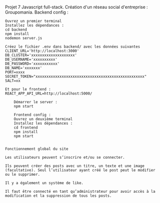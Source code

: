 Projet 7
Javascript full-stack.
Création d'un réseau social d'entreprise : Groupomania.
Backend config :
    
    Ouvrez un premier terminal
    Installez les dépendances :
    cd backend 
    npm install
    nodemon server.js

    Créez le fichier .env dans backend/ avec les données suivantes
    CLIENT_URL='http://localhost:3000'
    DB_CLUSTER='xxxxxxxxxxxxxxxxxxxx'
    DB_USERNAME='xxxxxxxxxx'
    DB_PASSWORD='xxxxxxxxxxx'
    DB_NAME='xxxxxxx'
    PORT=xxxx
    SECRET_TOKEN="xxxxxxxxxxxxxxxxxxxxxxxxxxxxxxxxxxxxxxxxxxxxxxxxxx"
    SALT=xx 
    
    Et pour le frontend :
    REACT_APP_API_URL=http://localhost:5000/    
        
        Démarrer le server :
        npm start
        
        Frontend config :
        Ouvrez un deuxième terminal
        Installez les dépendances :
        cd frontend
        npm install
        npm start


    Fonctionnement global du site
    
    Les utilisateurs peuvent s’inscrire et/ou se connecter.

    Ils peuvent créer des posts avec un titre, un texte et une image (facultative). Seul l’utilisateur ayant créé le post peut le modifier ou le supprimer.

    Il y a également un système de like.

    Il faut être connecté en tant qu’administrateur pour avoir accès à la modification et la suppression de tous les posts.
